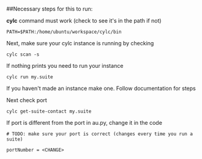 ##Necessary steps for this to run:

**cylc** command must work (check to see it's in the path if not)

`PATH=$PATH:/home/ubuntu/workspace/cylc/bin`

Next, make sure your cylc instance is running by checking 

`cylc scan -s`

If nothing prints you need to run your instance

`cylc run my.suite`

If you haven't made an instance make one. Follow documentation for steps

Next check port

`cylc get-suite-contact my.suite`

If port is different from the port in au.py, change it in the code

`# TODO: make sure your port is correct (changes every time you run a suite)`

`portNumber = <CHANGE>`